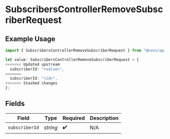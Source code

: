 # SubscribersControllerRemoveSubscriberRequest

## Example Usage

```typescript
import { SubscribersControllerRemoveSubscriberRequest } from "@novu/api/models/operations";

let value: SubscribersControllerRemoveSubscriberRequest = {
<<<<<<< Updated upstream
  subscriberId: "<value>",
=======
  subscriberId: "<id>",
>>>>>>> Stashed changes
};
```

## Fields

| Field              | Type               | Required           | Description        |
| ------------------ | ------------------ | ------------------ | ------------------ |
| `subscriberId`     | *string*           | :heavy_check_mark: | N/A                |